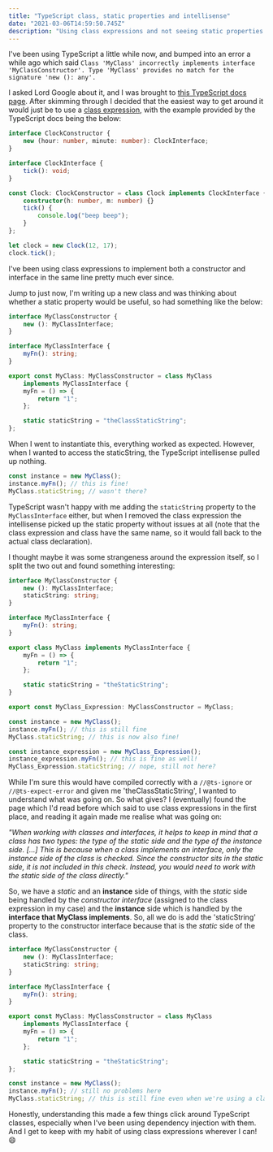 ```yaml
---
title: "TypeScript class, static properties and intellisense"
date: "2021-03-06T14:59:50.745Z"
description: "Using class expressions and not seeing static properties in intellisense?"
---
```


I've been using TypeScript a little while now, and bumped into an error a while ago which said `Class 'MyClass' incorrectly implements interface 'MyClassConstructor'. Type 'MyClass' provides no match for the signature 'new (): any'.`

I asked Lord Google about it, and I was brought to [this TypeScript docs page](https://www.typescriptlang.org/docs/handbook/interfaces.html#class-types). After skimming through I decided that the easiest way to get around it would just be to use a [class expression](https://www.typescriptlang.org/docs/handbook/interfaces.html#difference-between-the-static-and-instance-sides-of-classes), with the example provided by the TypeScript docs being the below:

```typescript
interface ClockConstructor {
    new (hour: number, minute: number): ClockInterface;
}

interface ClockInterface {
    tick(): void;
}

const Clock: ClockConstructor = class Clock implements ClockInterface {
    constructor(h: number, m: number) {}
    tick() {
        console.log("beep beep");
    }
};

let clock = new Clock(12, 17);
clock.tick();
```

I've been using class expressions to implement both a constructor and interface in the same line pretty much ever since.

Jump to just now, I'm writing up a new class and was thinking about whether a static property would be useful, so had something like the below:

```typescript
interface MyClassConstructor {
    new (): MyClassInterface;
}

interface MyClassInterface {
    myFn(): string;
}

export const MyClass: MyClassConstructor = class MyClass
    implements MyClassInterface {
    myFn = () => {
        return "1";
    };

    static staticString = "theClassStaticString";
};
```

When I went to instantiate this, everything worked as expected. However, when I wanted to access the staticString, the TypeScript intellisense pulled up nothing.

```typescript
const instance = new MyClass();
instance.myFn(); // this is fine!
MyClass.staticString; // wasn't there?
```

TypeScript wasn't happy with me adding the `staticString` property to the `MyClassInterface` either, but when I removed the class expression the intellisense picked up the static property without issues at all (note that the class expression and class have the same name, so it would fall back to the actual class declaration).

I thought maybe it was some strangeness around the expression itself, so I split the two out and found something interesting:

```typescript
interface MyClassConstructor {
    new (): MyClassInterface;
    staticString: string;
}

interface MyClassInterface {
    myFn(): string;
}

export class MyClass implements MyClassInterface {
    myFn = () => {
        return "1";
    };

    static staticString = "theStaticString";
}

export const MyClass_Expression: MyClassConstructor = MyClass;

const instance = new MyClass();
instance.myFn(); // this is still fine
MyClass.staticString; // this is now also fine!

const instance_expression = new MyClass_Expression();
instance_expression.myFn(); // this is fine as well!
MyClass_Expression.staticString; // nope, still not here?
```

While I'm sure this would have compiled correctly with a `//@ts-ignore` or `//@ts-expect-error` and given me 'theClassStaticString', I wanted to understand what was going on. So what gives? I (eventually) found the page which I'd read before which said to use class expressions in the first place, and reading it again made me realise what was going on:

_"When working with classes and interfaces, it helps to keep in mind that a class has two types: the type of the static side and the type of the instance side. [...] This is because when a class implements an interface, only the instance side of the class is checked. Since the constructor sits in the static side, it is not included in this check. Instead, you would need to work with the static side of the class directly."_

So, we have a _static_ and an **instance** side of things, with the _static_ side being handled by the _constructor interface_ (assigned to the class expression in my case) and the **instance** side which is handled by the **interface that MyClass implements**. So, all we do is add the 'staticString' property to the constructor interface because that is the _static_ side of the class.

```typescript
interface MyClassConstructor {
    new (): MyClassInterface;
    staticString: string;
}

interface MyClassInterface {
    myFn(): string;
}

export const MyClass: MyClassConstructor = class MyClass
    implements MyClassInterface {
    myFn = () => {
        return "1";
    };

    static staticString = "theStaticString";
};

const instance = new MyClass();
instance.myFn(); // still no problems here
MyClass.staticString; // this is still fine even when we're using a class expression again
```

Honestly, understanding this made a few things click around TypeScript classes, especially when I've been using dependency injection with them. And I get to keep with my habit of using class expressions wherever I can! :smile:
